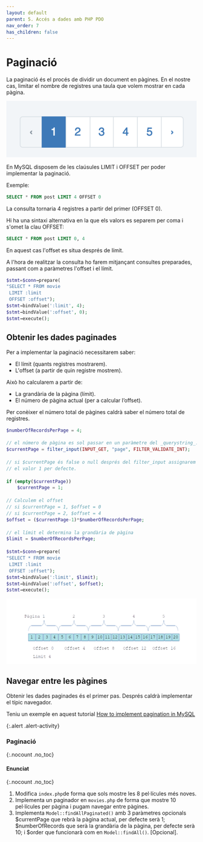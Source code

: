 ```yaml
---
layout: default
parent: 5. Accés a dades amb PHP PDO
nav_order: 7
has_children: false
---
```


# Paginació

La paginació és el procés de dividir un document en pàgines. En el nostre cas, limitar el nombre de registres 
una taula que volem mostrar en cada pàgina.
   

![Paginació](assets/paginacio-bootstrap.png)

En MySQL disposem de les claúsules LIMIT i OFFSET per poder implementar la paginació.

Exemple:

```sql
SELECT * FROM post LIMIT 4 OFFSET 0
```

La consulta tornaria 4 registres a partir del primer (OFFSET 0).

Hi ha una sintaxi alternativa en la que els valors es separem per coma i s'omet la clau OFFSET:
 
```sql
SELECT * FROM post LIMIT 0, 4
```
En aquest cas l'offset es situa després de límit.

A l'hora de realitzar la consulta ho farem mitjançant consultes preparades, passant com a paràmetres l'offset i
el límit.

```php
$stmt=$conn→prepare(
"SELECT * FROM movie
 LIMIT :limit 
 OFFSET :offset");
$stmt→bindValue(':limit', 4);
$stmt→bindValue(':offset', 0);
$stmt→execute();
```

## Obtenir les dades paginades

Per a implementar la paginació  necessitarem saber:

* El límit (quants registres mostrarem).
* L'offset (a partir de quin registre mostrem).

Això ho calcularem a partir de:

* La grandària de la pàgina (límit).
* El número de pàgina actual (per a calcular l’offset).

Per conèixer el número total de pàgines caldrà saber el número total de registres.

```php
$numberOfRecordsPerPage = 4;

// el número de pàgina es sol passar en un paràmetre del _querystring_.
$currentPage = filter_input(INPUT_GET, "page", FILTER_VALIDATE_INT);

// si $currentPage és false o null després del filter_input assignarem 
// el valor 1 per defecte. 

if (empty($currentPage)) 
    $currentPage = 1;

// Calculem el offset
// si $currentPage = 1, $offset = 0
// si $currentPage = 2, $offset = 4
$offset = ($currentPage-1)*$numberOfRecordsPerPage;

// el límit el determina la grandària de pàgina
$limit = $numberOfRecordsPerPage;

$stmt=$conn→prepare(
"SELECT * FROM movie
 LIMIT :limit 
 OFFSET :offset");
$stmt→bindValue(':limit', $limit);
$stmt→bindValue(':offset', $offset);
$stmt→execute();   
```

![Paginació](assets/paginacio-exemple.png)

## Navegar entre les pàgines

Obtenir les dades paginades és el primer pas. Després caldrà implementar el típic navegador.

Teniu un exemple en aquest tutorial [How to implement pagination in MySQL](https://www.digitalocean.com/community/tutorials/how-to-implement-pagination-in-mysql-with-php-on-ubuntu-18-04#step-3-—-implementing-pagination-with-php)
   
{:.alert .alert-activity}
<div markdown="1" class="activity">

### Paginació
{:.nocount .no_toc}

#### Enunciat
{:.nocount .no_toc}

1. Modifica `index.php`de forma que sols mostre les 8 pel·lícules més noves.
2. Implementa un paginador en `movies.php` de forma que mostre 10 pel·lícules per pàgina i pugam navegar entre pàgines.
3. Implementa `Model::findAllPaginated()` amb 3 paràmetres opcionals $currentPage que rebrà la pàgina 
actual, per defecte serà 1; $numberOfRecords que serà la grandària de la pàgina, per defecte serà 10; i $order que 
funcionarà com en `Model::findAll()`. [Opcional].
</div>    